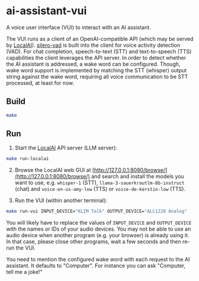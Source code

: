 # ai-assistant-vui

A voice user interface (VUI) to interact with an AI assistant.

The VUI runs as a client of an OpenAI-compatible API (which may be served by [LocalAI](https://github.com/mudler/LocalAI)).
[silero-vad](https://github.com/snakers4/silero-vad) is built into the client for voice activity detection (VAD).
For chat completion, speech-to-text (STT) and text-to-speech (TTS) capabilities the client leverages the API server.
In order to detect whether the AI assistant is addressed, a wake word can be configured.
Though, wake word support is implemented by matching the STT (whisper) output string against the wake word, requiring all voice communication to be STT processed, at least for now.

## Build

```sh
make
```

## Run

1. Start the [LocalAI](https://github.com/mudler/LocalAI) API server (LLM server):
```sh
make run-localai
```

2. Browse the LocalAI web GUI at [http://127.0.0.1:8080/browse/](http://127.0.0.1:8080/browse/) and search and install the models you want to use, e.g. `whisper-1` (STT), `llama-3-sauerkrautlm-8b-instruct` (chat) and `voice-en-us-amy-low` (TTS) or `voice-de-kerstin-low` (TTS).

3. Run the VUI (within another terminal):
```sh
make run-vui INPUT_DEVICE="KLIM Talk" OUTPUT_DEVICE="ALC1220 Analog"
```

You will likely have to replace the values of `INPUT_DEVICE` and `OUTPUT_DEVICE` with the names or IDs of your audio devices.
You may not be able to use an audio device when another program (e.g. your browser) is already using it.
In that case, please close other programs, wait a few seconds and then re-run the VUI.

You need to mention the configured wake word with each request to the AI assistant.
It defaults to "Computer".
For instance you can ask "Computer, tell me a joke!"
